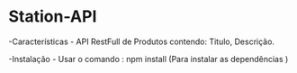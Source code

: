 # Station-API

-Características
    - API RestFull de Produtos contendo: Titulo, Descrição.

-Instalação
    - Usar o comando : npm install (Para instalar as dependências )